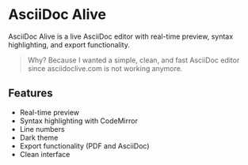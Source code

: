 # AsciiDoc Alive

AsciiDoc Alive is a live AsciiDoc editor with real-time preview, syntax highlighting, and export functionality.

> Why? Because I wanted a simple, clean, and fast AsciiDoc editor since asciidoclive.com is not working anymore.

## Features

- Real-time preview
- Syntax highlighting with CodeMirror
- Line numbers
- Dark theme
- Export functionality (PDF and AsciiDoc)
- Clean interface

